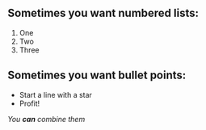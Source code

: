 ## Sometimes you want numbered lists:
1. One
2. Two
3. Three 

## Sometimes you want bullet points:

* Start a line with a star
* Profit!

_You **can** combine them_
